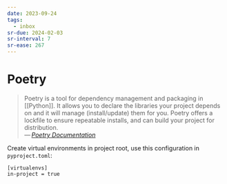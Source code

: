 ```yaml
---
date: 2023-09-24
tags:
  - inbox
sr-due: 2024-02-03
sr-interval: 7
sr-ease: 267
---
```


# Poetry

> Poetry is a tool for dependency management and packaging in [[Python]]. It
> allows you to declare the libraries your project depends on and it will manage
> (install/update) them for you. Poetry offers a lockfile to ensure repeatable
> installs, and can build your project
> for distribution.\
> — <cite>[Poetry Documentation](https://python-poetry.org/docs/)</cite>

Create virtual environments in project root, use this configuration in
`pyproject.toml`:

    [virtualenvs]
    in-project = true
